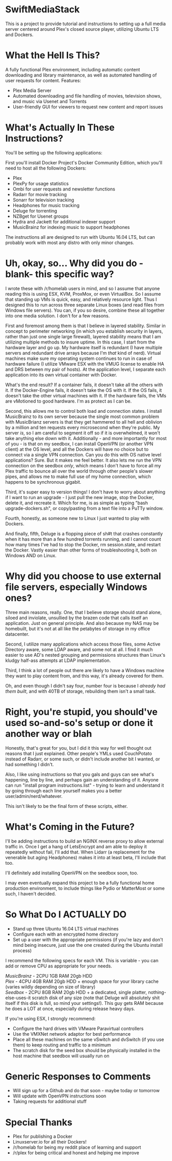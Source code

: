 # SwiftMediaStack
This is a project to provide tutorial and instructions to setting up a full media server centered around Plex's closed source player, utilizing Ubuntu LTS and Dockers.

# What the Hell Is This?

A fully functional Plex environment, including automatic content downloading and library maintenance, as well as automated handling of user requests for content.  Features:

* Plex Media Server
* Automated downloading and file handling of movies, television shows, and music via Usenet and Torrents
* User-friendly GUI for viewers to request new content and report issues

# What's Actually In These Instructions?

You'll be setting up the following applications:

First you'll install Docker Project's Docker Community Edition, which you'll need to host all the following Dockers:

* Plex
* PlexPy for usage statistics
* Ombi for user requests and newsletter functions
* Radarr for movie tracking
* Sonarr for television tracking
* Headphones for music tracking
* Deluge for torrenting
* NZBget for Usenet groups
* Hydra and Jackett for additional indexer support
* MusicBrainz for indexing music to support headphones

The instructions all are designed to run with Ubuntu 16.04 LTS, but can probably work with most any distro with only minor changes.

# Uh, okay, so... Why did you do -blank- this specific way?

I wrote these with /r/homelab users in mind, and so I assume that anyone reading this is using ESX, KVM, ProxMox, or even VirtualBox.  So I assume that standing up VMs is quick, easy, and relatively resource light.  Thus I designed this to run across three separate Linux boxes (and read files from Windows file servers).  You can, if you so desire, combine these all together into one media solution.  I don't for a few reasons.  

First and foremost among them is that I believe in layered stability.  Similar in concept to perimeter networking (in which you establish security in layers, rather than just one single large firewall), layered stability means that I am utilizing multiple methods to insure uptime.  In this case, I start from the hardware layer and go up.  My hardware itself is redundant (I have multiple servers and redundant drive arrays because I'm *that* kind of nerd).  Virtual machines make sure my operating system continues to run in case of hardware failure (I utilize VMware ESX with the VMUG license to enable HA and DRS between my pair of hosts).  At the application level, I separate each application into its own virtual container with Docker.

What's the end result?  If a container fails, it doesn't take all the others with it.  If the Docker-Engine fails, it doesn't take the OS with it.  If the OS fails, it doesn't take the other virtual machines with it.  If the hardware fails, the VMs are vMotioned to good hardware.  I'm as protect as I can be.

Second, this allows me to control both load and connection states.  I install MusicBrainz to its own server because the single most common problem with MusicBrianz servers is that they get hammered to all hell and oblivion by a million and ten requests every microsecond when they're public.  My server *is*, so I am careful to segment it off so if it is overwhelmed, it won't take anything else down with it.  Additionally - and more importantly for most of you - is that on my seedbox, I can install OpenVPN (or another VPN client) at the OS level, and all the Dockers will have no choice but to connect via a single VPN connection.  Can you do this with OS native level applications?  Sure.  But it makes me feel better.  It also lets me run the VPN connection on the seedbox *only*, which means I don't have to force all my Plex traffic to bounce all over the world through other people's slower pipes, and allows me to make full use of my home connection, which happens to be synchronous gigabit.

Third, it's super easy to version things!  I don't have to worry about anything if I want to run an upgrade - I just pull the new image, stop the Docker, delete it, and recreate it.  Which for me, is as simple as typing "bash upgrade-dockers.sh", or copy/pasting from a text file into a PuTTy window.

Fourth, honestly, as someone new to Linux I just wanted to play with Dockers.

And finally, fifth, Deluge is a flopping piece of sh#t that crashes constantly when it has more than a few hundred torrents running, and I cannot count how many times I've had to stop the Docker, rm session.state, and restart the Docker.  Vastly easier than other forms of troubleshooting it, both on Windows AND on Linux.

# Why did you choose to use external file servers, especially Windows ones?

Three main reasons, really.  One, that I believe storage should stand alone, siloed and inviolate, unsullied by the brazen code that calls itself an application.  Just on general principle.  And also because my NAS may be homebuilt, but it's not at all like the petabytes of storage in my office datacenter.

Second, I utilize many applications which access those files, some Active Directory aware, some LDAP aware, and some not at all.  I find it much easier to use AD's nested grouping and permissions structures than Linux's kludgy half-ass attempts at LDAP implementation.

Third, I think a lot of people out there are likely to have a Windows machine they want to play content from, and this way, it's already covered for them.

Oh, and even though I didn't say four, number four is because I *already had them built*, and with 40TB of storage, rebuilding them isn't a small task.

# Right, you're stupid, you should've used so-and-so's setup or done it another way or blah

Honestly, that's great for you, but I did it this way for well thought out reasons that I just explained.  Other people's YMLs used CouchPotato instead of Radarr, or some such, or didn't include another bit I wanted, or had something I didn't.

Also, I like using instructions so that you gals and guys can see what's happening, line by line, and perhaps gain an understanding of it.  Anyone can run "install program instructions.list" - trying to learn and understand it by going through each line yourself makes you a better user/admin/nerd/whatever.

This isn't likely to be the final form of these scripts, either.

# What's Coming in the Future?

I'll be adding instructions to build an NGINX reverse proxy to allow external traffic in.  Once I get a hang of LetsEncrypt and am able to deploy it repeatedly without fail, I'll add that.  When Lidarr (a replacement for the venerable but aging Headphones) makes it into at least beta, I'll include that too.

I'll definitely add installing OpenVPN on the seedbox soon, too.

I may even eventually expand this project to be a fully functional home production environment, to include things like Pydio or MatterMost or some such, I haven't decided.

# So What Do I ACTUALLY DO

* Stand up three Ubuntu 16.04 LTS virtual machines
* Configure each with an encrypted home directory
* Set up a user with the appropriate permissions (if you're lazy and don't mind being insecure, just use the one created during the Ubuntu install process)

I recommend the following specs for each VM.  This is variable - you can add or remove CPU as appropriate for your needs.

*MusicBrainz* - 2CPU 1GB RAM 20gb HDD  
*Plex* - 4CPU 4GB RAM 20gb HDD + enough space for your library cache (varies wildly depending on size of library)  
*Seedbox* - 2CPU 8GB RAM 20gb HDD + a dedicated, single platter, nothing-else-uses-it scratch disk of any size (note that Deluge will absolutely shit itself if this disk is full, so mind your settings!).  This guy gets RAM because he does a LOT at once, especially during release heavy days.  

If you're using ESX, I strongly recommend:

* Configure the hard drives with VMware Paravirtual controllers
* Use the VMXNet network adaptor for best performance
* Place all these machines on the same vSwitch and dvSwitch (if you use them) to keep routing and traffic to a minimum
* The scratch disk for the seed box should be physically installed in the host machine that seedbox will usually run on

# Generic Responses to Comments

* Will sign up for a Github and do that soon - maybe today or tomorrow
* Will update with OpenVPN instructions soon
* Taking requests for additional stuff


# Special Thanks

* Plex for publishing a Docker
* Linuxserver.io for all their Dockers!
* /r/homelab for being my reddit place of learning and support
* /r/plex for being critical and honest and helping me improve
